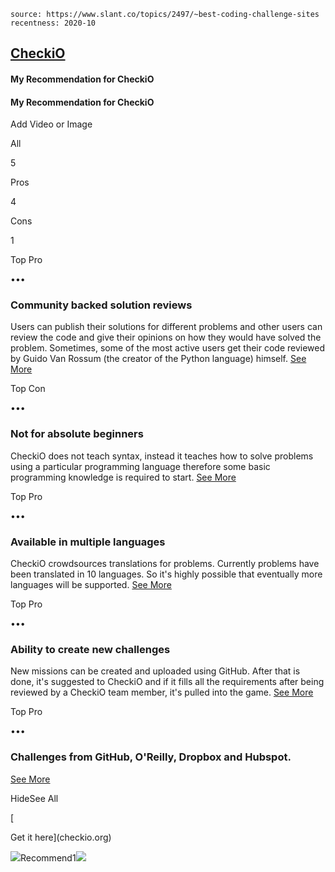 ```scrap
source: https://www.slant.co/topics/2497/~best-coding-challenge-sites
recentness: 2020-10
```

## [CheckiO](/topics/2497/viewpoints/1/~best-coding-challenge-sites~checkio "CheckiO")

#### My Recommendation for CheckiO

#### My Recommendation for CheckiO

Add Video or Image

All

5

Pros

4

Cons

1

Top Pro

•••

### Community backed solution reviews

Users can publish their solutions for different problems and other users can review the code and give their opinions on how they would have solved the problem. Sometimes, some of the most active users get their code reviewed by Guido Van Rossum (the creator of the Python language) himself. [See More](/topics/2497/viewpoints/1/~best-coding-challenge-sites~checkio#1)

Top Con

•••

### Not for absolute beginners

CheckiO does not teach syntax, instead it teaches how to solve problems using a particular programming language therefore some basic programming knowledge is required to start. [See More](/topics/2497/viewpoints/1/~best-coding-challenge-sites~checkio#5)

Top Pro

•••

### Available in multiple languages

CheckiO crowdsources translations for problems. Currently problems have been translated in 10 languages. So it's highly possible that eventually more languages will be supported. [See More](/topics/2497/viewpoints/1/~best-coding-challenge-sites~checkio#4)

Top Pro

•••

### Ability to create new challenges

New missions can be created and uploaded using GitHub. After that is done, it's suggested to CheckiO and if it fills all the requirements after being reviewed by a CheckiO team member, it's pulled into the game. [See More](/topics/2497/viewpoints/1/~best-coding-challenge-sites~checkio#2)

Top Pro

•••

### Challenges from GitHub, O'Reilly, Dropbox and Hubspot.

[See More](/topics/2497/viewpoints/1/~best-coding-challenge-sites~checkio#3)

HideSee All

[

Get it here](checkio.org)

![](/images/icons/detailed/thumbs-up.svg)Recommend1![](/images/icons/detailed/thumbs-down.svg)
